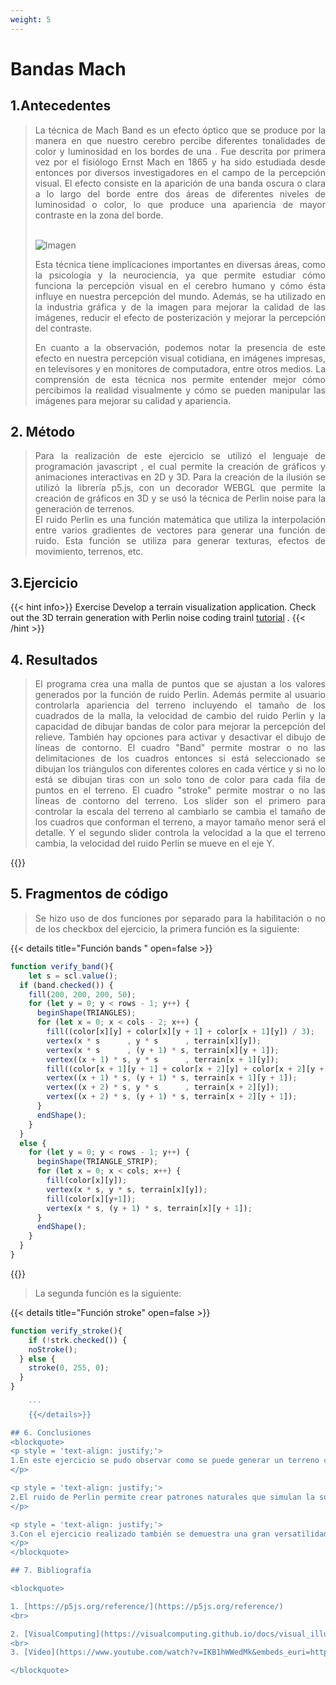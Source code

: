 ```yaml
---
weight: 5
---
```


# Bandas Mach
## 1.Antecedentes
<blockquote>
<p style = 'text-align: justify;'>
La técnica de Mach Band es un efecto óptico que se produce por la manera en que nuestro cerebro percibe diferentes tonalidades de color y luminosidad en los bordes de una .  Fue descrita por primera vez por el fisiólogo Ernst Mach en 1865 y ha sido estudiada desde entonces por diversos investigadores en el campo de la percepción visual. El efecto consiste en la aparición de una banda oscura o clara a lo largo del borde entre dos áreas de diferentes niveles de luminosidad o color, lo que produce una apariencia de mayor contraste en la zona del borde.
</p>
<br>

<img src="/showcase/img/bandamach.png" alt="Imagen" style="max-width: 70%;">

<br>
<p style = 'text-align: justify;'>
Esta técnica tiene implicaciones importantes en diversas áreas, como la psicología y la neurociencia, ya que permite estudiar cómo funciona la percepción visual en el cerebro humano y cómo ésta influye en nuestra percepción del mundo. Además, se ha utilizado en la industria gráfica y de la imagen para mejorar la calidad de las imágenes, reducir el efecto de posterización y mejorar la percepción del contraste.
</p>

<p style = 'text-align: justify;'>
En cuanto a la observación, podemos notar la presencia de este efecto en nuestra percepción visual cotidiana, en imágenes impresas, en televisores y en monitores de computadora, entre otros medios. La comprensión de esta técnica nos permite entender mejor cómo percibimos la realidad visualmente y cómo se pueden manipular las imágenes para mejorar su calidad y apariencia.
</p>
</blockquote>

## 2. Método
<blockquote>
<p style = 'text-align: justify;'>
Para la realización de este ejercicio se utilizó el lenguaje de programación javascript , el cual permite la creación de gráficos y animaciones interactivas en 2D y 3D. Para la creación de la ilusión se utilizó la librería p5.js, con un decorador WEBGL que permite la creación de gráficos en 3D y se usó la técnica de Perlin noise para la generación de terrenos. <br>
El ruido Perlin es una función matemática que utiliza la interpolación entre varios gradientes de vectores para generar una función de ruido. Esta función se utiliza para generar texturas, efectos de movimiento, terrenos, etc. 
</p>
</blockquote>

## 3.Ejercicio

{{< hint info>}}
Exercise
Develop a terrain visualization application. Check out the 3D terrain generation with Perlin noise coding trainl [ tutorial](https://www.youtube.com/watch?v=IKB1hWWedMk&embeds_euri=https%3A%2F%2Fvisualcomputing.github.io%2F&feature=emb_logo) .
{{< /hint >}}

## 4. Resultados
<blockquote>
<p style = 'text-align: justify;'>
El programa crea una malla de puntos que se ajustan a los valores generados por la función de ruido Perlin. Además permite al usuario controlarla apariencia del terreno incluyendo  el tamaño de los cuadrados de la malla, la velocidad de cambio del ruido Perlin y la capacidad de dibujar bandas de color para mejorar la percepción del relieve. También hay opciones para activar y desactivar el dibujo de líneas de contorno.
El cuadro "Band" permite mostrar o no las delimitaciones de los cuadros entonces si está seleccionado se dibujan los triángulos con diferentes colores en cada vértice y si no lo está se dibujan tiras con un solo tono de color para cada fila de puntos en el terreno.
El cuadro "stroke" permite mostrar o no las líneas de contorno del terreno.
Los slider son el primero para controlar la escala del terreno al cambiarlo se cambia el tamaño de los cuadros que conforman el terreno, a mayor tamaño menor será el detalle. Y el segundo slider controla la velocidad a la que el terreno cambia, la velocidad del ruido Perlin se mueve en el eje Y.
</blockquote>

{{<p5-iframe sketch="/showcase/sketches/Mach_band/Mach.js" width="620" height="630" >}}


## 5. Fragmentos de código
<blockquote>
<p style = 'text-align: justify;'>
Se hizo uso de dos funciones por separado para la habilitación o no de los checkbox del ejercicio, la primera función es la siguiente:
</p>
</blockquote>

{{< details title="Función bands " open=false >}}
``` javascript
function verify_band(){
    let s = scl.value();
  if (band.checked()) {
    fill(200, 200, 200, 50);
    for (let y = 0; y < rows - 1; y++) {
      beginShape(TRIANGLES);
      for (let x = 0; x < cols - 2; x++) {
        fill((color[x][y] + color[x][y + 1] + color[x + 1][y]) / 3);
        vertex(x * s      , y * s      , terrain[x][y]);
        vertex(x * s      , (y + 1) * s, terrain[x][y + 1]);
        vertex((x + 1) * s, y * s      , terrain[x + 1][y]);
        fill((color[x + 1][y + 1] + color[x + 2][y] + color[x + 2][y + 1]) / 3);
        vertex((x + 1) * s, (y + 1) * s, terrain[x + 1][y + 1]);
        vertex((x + 2) * s, y * s      , terrain[x + 2][y]);
        vertex((x + 2) * s, (y + 1) * s, terrain[x + 2][y + 1]);
      }
      endShape();
    }
  }
  else {
    for (let y = 0; y < rows - 1; y++) {
      beginShape(TRIANGLE_STRIP);
      for (let x = 0; x < cols; x++) {
        fill(color[x][y]);
        vertex(x * s, y * s, terrain[x][y]);
        fill(color[x][y+1]);
        vertex(x * s, (y + 1) * s, terrain[x][y + 1]);
      }
      endShape();
    }
  }
}

```
{{</details>}}

<blockquote>
<p style = 'text-align: justify;'>
La segunda función es la siguiente:
</p>
</blockquote>

{{< details title="Función stroke" open=false >}}
``` javascript
function verify_stroke(){
    if (!strk.checked()) {
    noStroke();
  } else {
    stroke(0, 255, 0);
  }
}
    
    ```
    {{</details>}}

## 6. Conclusiones
<blockquote>
<p style = 'text-align: justify;'>
1.En este ejercicio se pudo observar como se puede generar un terreno con la técnica de ruido Perlin, además se pudo observar como se puede manipular la apariencia del terreno con la ayuda de los checkbox y los slider.
</p>

<p style = 'text-align: justify;'>
2.El ruido de Perlin permite crear patrones naturales que simulan la superficie de la tierra lo que lo hace una técnica muy útil en el diseño de paisajes y entornos virtuales. además unido a la técnica de Mach band que crea los efectos gradientes de color da mejor sensación de profundidad y textura para el terreno
</p>

<p style = 'text-align: justify;'>
3.Con el ejercicio realizado también se demuestra una gran versatilidad que tiene la biblioteca de p5.js ya que permite la creación de gráficos en 2D y 3D, en la web. Además el hecho de estar basada en javascript permite que sea accesible para una amplia gama de desarrolladores.
</p>
</blockquote>

## 7. Bibliografía

<blockquote>

1. [https://p5js.org/reference/](https://p5js.org/reference/)
<br>

2. [VisualComputing](https://visualcomputing.github.io/docs/visual_illusions/mach_bands/)
<br>
3. [Video](https://www.youtube.com/watch?v=IKB1hWWedMk&embeds_euri=https%3A%2F%2Fvisualcomputing.github.io%2F&feature=emb_logo)

</blockquote>